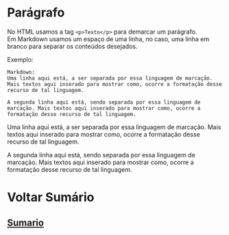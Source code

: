# Parágrafo
No HTML usamos a tag `<p>Texto</p>` para demarcar um parágrafo.  
Em Markdown usamos um espaço de uma linha, no caso, uma linha em branco para separar os conteúdos desejados.

Exemplo:
```
Markdown:
Uma linha aqui está, a ser separada por essa linguagem de marcação. Mais textos aqui inserado para mostrar como, ocorre a formatação desse recurso de tal linguagem.

A segunda linha aqui está, sendo separada por essa linguagem de marcação. Mais textos aqui inserado para mostrar como, ocorre a formatação desse recurso de tal linguagem.
```

Uma linha aqui está, a ser separada por essa linguagem de marcação. Mais textos aqui inserado para mostrar como, ocorre a formatação desse recurso de tal linguagem.

A segunda linha aqui está, sendo separada por essa linguagem de marcação. Mais textos aqui inserado para mostrar como, ocorre a formatação desse recurso de tal linguagem.

# Voltar Sumário
## [Sumario](0-Sumario.md)